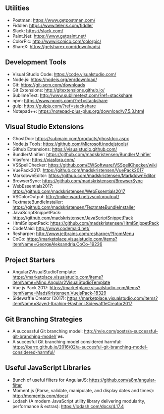 ## Utilities
- Postman: https://www.getpostman.com/
- Fiddler: https://www.telerik.com/fiddler
- Slack: https://slack.com/
- Paint.Net: https://www.getpaint.net/
- ColorPic: http://www.iconico.com/colorpic/
- ShareX: https://getsharex.com/downloads/

## Development Tools
- Visual Studio Code: https://code.visualstudio.com/
- Node.js: https://nodejs.org/en/download/
- Git: https://git-scm.com/downloads
- Git Extensions: http://gitextensions.github.io/
- SublimeText: http://www.sublimetext.com/?ref=stackshare
- npm: https://www.npmjs.com/?ref=stackshare
- gulp: https://gulpjs.com/?ref=stackshare
- Notepad++: https://notepad-plus-plus.org/download/v7.5.3.html

## Visual Studio Extensions
- GhostDoc: https://submain.com/products/ghostdoc.aspx
- Node.js Tools: https://github.com/Microsoft/nodejstools/
- Github Extensions: https://visualstudio.github.com/
- BundlerMinifier: https://github.com/madskristensen/BundlerMinifier
- Viasfora: https://viasfora.com/
- VSSpellChecker: https://github.com/EWSoftware/VSSpellChecker/wiki
- VuePack2017: https://github.com/madskristensen/VuePack2017
- MarkdownEditor: https://github.com/madskristensen/MarkdownEditor
- BrowserSync: https://github.com/madskristensen/BrowserSync
- WebEssentials2017: https://github.com/madskristensen/WebEssentials2017
- VSColorOutput: http://mike-ward.net/vscoloroutput/
- TextmateBundleInstaller: https://github.com/madskristensen/TextmateBundleInstaller
- JavaScriptSnippetPack: https://github.com/madskristensen/JavaScriptSnippetPack
- HtmlSnippetPack: https://github.com/madskristensen/HtmlSnippetPack
- CodeMaid: http://www.codemaid.net/
- Resharper: http://www.jetbrains.com/resharper/?fromMenu
- CoCo: https://marketplace.visualstudio.com/items?itemName=GeorgeAleksandria.CoCo-19226

## Project Starters
- Angular2VisualStudioTemplate: https://marketplace.visualstudio.com/items?itemName=Mino.Angular2VisualStudioTemplate
- Vue.js Pack 2017: https://marketplace.visualstudio.com/items?itemName=MadsKristensen.VuejsPack-18329
- Sidewaffle Creator (2017): https://marketplace.visualstudio.com/items?itemName=Sayed-Ibrahim-Hashimi.SidewaffleCreator2017

## Git Branching Strategies
- A successful Git branching model: http://nvie.com/posts/a-successful-git-branching-model/ **vs.**
- A succesful Git branching model considered harmful: https://barro.github.io/2016/02/a-succesful-git-branching-model-considered-harmful/

## Useful JavaScript Libraries
- Bunch of useful filters for AngularJS: https://github.com/a8m/angular-filter
- Moment.js (Parse, validate, manipulate, and display dates and times): http://momentjs.com/docs/
- Lodash (A modern JavaScript utility library delivering modularity, performance & extras): https://lodash.com/docs/4.17.4
